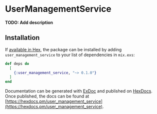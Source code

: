 # UserManagementService

**TODO: Add description**

## Installation

If [available in Hex](https://hex.pm/docs/publish), the package can be installed
by adding `user_management_service` to your list of dependencies in `mix.exs`:

```elixir
def deps do
  [
    {:user_management_service, "~> 0.1.0"}
  ]
end
```

Documentation can be generated with [ExDoc](https://github.com/elixir-lang/ex_doc)
and published on [HexDocs](https://hexdocs.pm). Once published, the docs can
be found at [https://hexdocs.pm/user_management_service](https://hexdocs.pm/user_management_service).

